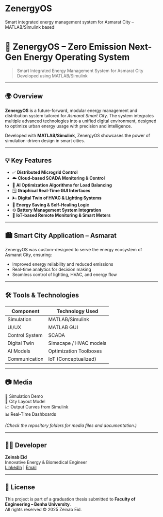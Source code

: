 # ZenergyOS
Smart integrated energy management system for Asmarat City – MATLAB/Simulink based

# 🔷 ZenergyOS – Zero Emission Next-Gen Energy Operating System

> Smart Integrated Energy Management System for Asmarat City  
> Developed using MATLAB/Simulink

---

## 🌍 Overview

**ZenergyOS** is a future-forward, modular energy management and distribution system tailored for *Asmarat Smart City*. The system integrates multiple advanced technologies into a unified digital environment, designed to optimize urban energy usage with precision and intelligence.

Developed with **MATLAB/Simulink**, ZenergyOS showcases the power of simulation-driven design in smart cities.

---

## 💡 Key Features

- ✅ **Distributed Microgrid Control**
- ☁️ **Cloud-based SCADA Monitoring & Control**
- 🧠 **AI Optimization Algorithms for Load Balancing**
- 🪟 **Graphical Real-Time GUI Interfaces**
- 🌬️ **Digital Twin of HVAC & Lighting Systems**
- 🔋 **Energy Saving & Self-Healing Logic**
- ⚙️ **Battery Management System Integration**
- 📡 **IoT-based Remote Monitoring & Smart Meters**

---

## 🏙️ Smart City Application – Asmarat

ZenergyOS was custom-designed to serve the energy ecosystem of Asmarat City, ensuring:
- Improved energy reliability and reduced emissions
- Real-time analytics for decision making
- Seamless control of lighting, HVAC, and energy flow

---

## 🛠️ Tools & Technologies

| Component       | Technology Used             |
|----------------|------------------------------|
| Simulation      | MATLAB/Simulink              |
| UI/UX           | MATLAB GUI                   |
| Control System  | SCADA                        |
| Digital Twin    | Simscape / HVAC models       |
| AI Models       | Optimization Toolboxes       |
| Communication   | IoT (Conceptualized)         |

---

## 📷 Media

🎥 Simulation Demo  
📸 City Layout Model  
📈 Output Curves from Simulink  
📊 Real-Time Dashboards

*(Check the repository folders for media files and documentation.)*

---

## 👩‍💼 Developer

**Zeinab Eid**  
Innovative Energy & Biomedical Engineer  
[LinkedIn](https://www.linkedin.com/in/zeinab-eid-b9962b23b?lipi=urn%3Ali%3Apage%3Ad_flagship3_profile_view_base_contact_details%3BptsAp3vbSmGzgTe0DW2Asw%3D%3D) | [Email](zeinab.eid219@gmail.com)

---

## 📜 License

This project is part of a graduation thesis submitted to **Faculty of Engineering – Benha University**.  
All rights reserved © 2025 Zeinab Eid.
